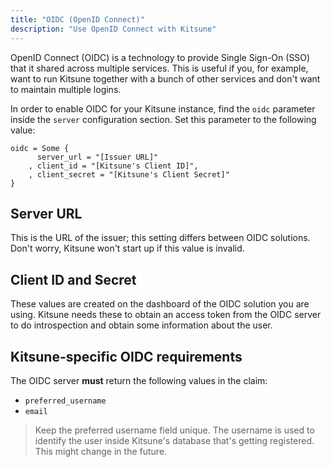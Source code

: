 ```yaml
---
title: "OIDC (OpenID Connect)"
description: "Use OpenID Connect with Kitsune"
---
```


OpenID Connect (OIDC) is a technology to provide Single Sign-On (SSO) that it shared across multiple services. 
This is useful if you, for example, want to run Kitsune together with a bunch of other services and don't want to maintain multiple logins.

In order to enable OIDC for your Kitsune instance, find the `oidc` parameter inside the `server` configuration section. 
Set this parameter to the following value:

```dhall
oidc = Some {
      server_url = "[Issuer URL]"
    , client_id = "[Kitsune's Client ID]",
    , client_secret = "[Kitsune's Client Secret]"
}
```

## Server URL

This is the URL of the issuer; this setting differs between OIDC solutions. Don't worry, Kitsune won't start up if this value is invalid.

## Client ID and Secret

These values are created on the dashboard of the OIDC solution you are using. 
Kitsune needs these to obtain an access token from the OIDC server to do introspection and obtain some information about the user.

## Kitsune-specific OIDC requirements

The OIDC server **must** return the following values in the claim:

- `preferred_username`
- `email`

> Keep the preferred username field unique. The username is used to identify the user inside Kitsune's database that's getting registered.  
> This might change in the future.
